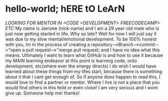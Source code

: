 # hello-world;  hERE tO LeArN
*LOOKING FOR MENTOR IN  >CODE >DEVELOPMENT> FREECODECAMP> ETC*
My name is Jamzee (nick-name) and I am a 29 year-old male who is just now getting started in life. Why so late? Well for now I will just say it was due to my slow mental/emotional development.  To be 100% honest with you, Im in the process of creating a repository-->Branch-->commit-->"open a pull request-->"merge pull request; and I have no idea what this means. Ultimately I want to learn what GitHub is and how to use it because my MAIN learning endeavor at this point is learning code, onto development, etc(where ever the energy directs) I do wish I would have learned about these things from my lifes start, because there is something about it that I cant get enough of. So if anyone does happen to read this, I would love to find a partner or mentor. Where I live is not a place that you would find others in this feild or even close! I am very serious and I wont give up. Someone help me! thanks! </p>
